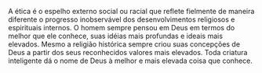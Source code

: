 ﻿A ética é o espelho externo social ou racial que  reflete fielmente de maneira diferente o progresso inobservável dos desenvolvimentos religiosos e espirituais internos. O homem sempre pensou em Deus em termos do melhor que ele conhece, suas idéias mais profundas e ideais mais elevados. Mesmo a religião histórica sempre criou suas concepções de Deus a partir dos seus reconhecidos valores mais elevados. Toda criatura inteligente dá o nome de Deus à melhor e mais elevada coisa que conhece.